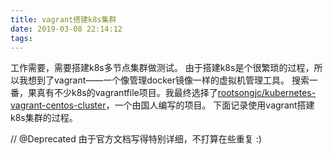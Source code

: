 ```yaml
---
title: vagrant搭建k8s集群
date: 2019-03-08 22:14:12
tags:
---
```


工作需要，需要搭建k8s多节点集群做测试。
由于搭建k8s是个很繁琐的过程，所以我想到了vagrant——一个像管理docker镜像一样的虚拟机管理工具。
搜索一番，果真有不少k8s的vagrantfile项目。我最终选择了[rootsongjc/kubernetes-vagrant-centos-cluster](https://github.com/rootsongjc/kubernetes-vagrant-centos-cluster)，一个由国人编写的项目。
下面记录使用vagrant搭建k8s集群的过程。

// @Deprecated 由于官方文档写得特别详细，不打算在些重复 :) 